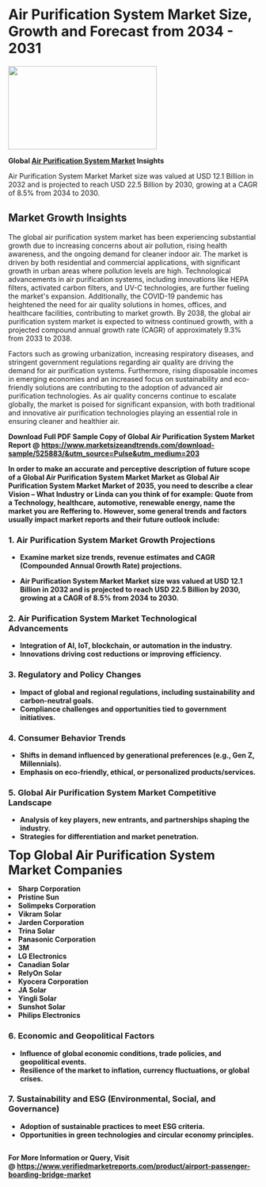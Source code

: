 <H1>Air Purification System Market Size, Growth and Forecast from 2034 - 2031</H1><img class="aligncenter size-medium wp-image-584254" src="https://thirdeyenews.in/wp-content/uploads/2034/09/Global-Market-Research-300x168.jpeg" alt="" width="300" height="168" /><p><strong>Global&nbsp;<a href="https://www.marketsizeandtrends.com/download-sample/525883/&amp;utm_source=Pulse&amp;utm_medium=203">Air Purification System Market</a> Insights</strong></p><p>Air Purification System Market Market size was valued at USD 12.1 Billion in 2032 and is projected to reach USD 22.5 Billion by 2030, growing at a CAGR of 8.5% from 2034 to 2030.</p><p><h2>Market Growth Insights</h2> <p>The global air purification system market has been experiencing substantial growth due to increasing concerns about air pollution, rising health awareness, and the ongoing demand for cleaner indoor air. The market is driven by both residential and commercial applications, with significant growth in urban areas where pollution levels are high. Technological advancements in air purification systems, including innovations like HEPA filters, activated carbon filters, and UV-C technologies, are further fueling the market's expansion. Additionally, the COVID-19 pandemic has heightened the need for air quality solutions in homes, offices, and healthcare facilities, contributing to market growth. By 2038, the global air purification system market is expected to witness continued growth, with a projected compound annual growth rate (CAGR) of approximately 9.3% from 2033 to 2038.</p> <p><strong></strong></p> <p>Factors such as growing urbanization, increasing respiratory diseases, and stringent government regulations regarding air quality are driving the demand for air purification systems. Furthermore, rising disposable incomes in emerging economies and an increased focus on sustainability and eco-friendly solutions are contributing to the adoption of advanced air purification technologies. As air quality concerns continue to escalate globally, the market is poised for significant expansion, with both traditional and innovative air purification technologies playing an essential role in ensuring cleaner and healthier air.</p> <p><strong></p><p><span class=""><strong>Download Full PDF Sample Copy of Global Air Purification System Market Report</strong> @ <a href="https://www.marketsizeandtrends.com/download-sample/525883/&amp;utm_source=Pulse&amp;utm_medium=203" target="_blank">https://www.marketsizeandtrends.com/download-sample/525883/&amp;utm_source=Pulse&amp;utm_medium=203</a></span></p><p>In order to make an accurate and perceptive description of future scope of a Global&nbsp;Air Purification System Market Market as Global&nbsp;Air Purification System Market Market of 2035, you need to describe a clear Vision &ndash; What Industry or Linda can you think of for example: Quote from a Technology, healthcare, automotive, renewable energy, name the market you are Reffering to. However, some general trends and factors usually impact market reports and their future outlook include:</p><h3>1.&nbsp;<strong>Air Purification System Market Growth Projections</strong></h3><ul><li>Examine market size trends, revenue estimates and CAGR (Compounded Annual Growth Rate) projections.</li><li><p>Air Purification System Market Market size was valued at USD 12.1 Billion in 2032 and is projected to reach USD 22.5 Billion by 2030, growing at a CAGR of 8.5% from 2034 to 2030.</p></li></ul><h3>2.&nbsp;<strong>Air Purification System Market Technological Advancements</strong></h3><ul><li>Integration of AI, IoT, blockchain, or automation in the industry.</li><li>Innovations driving cost reductions or improving efficiency.</li></ul><h3>3.&nbsp;<strong>Regulatory and Policy Changes</strong></h3><ul><li>Impact of global and regional regulations, including sustainability and carbon-neutral goals.</li><li>Compliance challenges and opportunities tied to government initiatives.</li></ul><h3>4.&nbsp;<strong>Consumer Behavior Trends</strong></h3><ul><li>Shifts in demand influenced by generational preferences (e.g., Gen Z, Millennials).</li><li>Emphasis on eco-friendly, ethical, or personalized products/services.</li></ul><h3>5.&nbsp;<strong>Global Air Purification System Market Competitive Landscape</strong></h3><ul><li>Analysis of key players, new entrants, and partnerships shaping the industry.</li><li>Strategies for differentiation and market penetration.</li></ul><p data-pm-slice="1 1 []"><span style="color: inherit; font-family: inherit; font-size: 25px;">Top Global Air Purification System Market Companies</span></p><div class="" data-test-id=""><p><li>Sharp Corporation</li><li> Pristine Sun</li><li> Solimpeks Corporation</li><li> Vikram Solar</li><li> Jarden Corporation</li><li> Trina Solar</li><li> Panasonic Corporation</li><li> 3M</li><li> LG Electronics</li><li> Canadian Solar</li><li> RelyOn Solar</li><li> Kyocera Corporation</li><li> JA Solar</li><li> Yingli Solar</li><li> Sunshot Solar</li><li> Philips Electronics</li></p></div><h3>6.&nbsp;<strong>Economic and Geopolitical Factors</strong></h3><ul><li>Influence of global economic conditions, trade policies, and geopolitical events.</li><li>Resilience of the market to inflation, currency fluctuations, or global crises.</li></ul><h3>7.&nbsp;<strong>Sustainability and ESG (Environmental, Social, and Governance)</strong></h3><ul><li>Adoption of sustainable practices to meet ESG criteria.</li><li>Opportunities in green technologies and circular economy principles.</li></ul><h2><strong style="font-size: 14px;">For More Information or Query, Visit @&nbsp;</strong><a style="background-color: #ffffff; font-size: 14px;" href="https://www.marketsizeandtrends.com/report/air-purification-system-market/" target="_blank">https://www.verifiedmarketreports.com/product/airport-passenger-boarding-bridge-market</a></h2>
